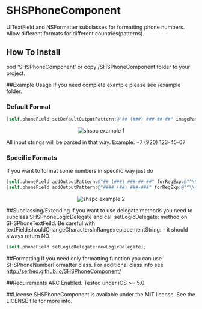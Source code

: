 SHSPhoneComponent
=================

UITextField and NSFormatter subclasses for formatting phone numbers. Allow different formats for different countries(patterns).

## How To Install
pod 'SHSPhoneComponent' or copy /SHSPhoneComponent folder to your project.

##Example Usage
If you need complete example please see /example folder.

### Default Format
``` objective-c
[self.phoneField setDefaultOutputPattern:@"## (###) ###-##-##" imagePath:nil];
```
<p align="center">
  <img src="http://serheo.github.io/SHSPhoneComponent/readme/r1.jpg" alt="shspc example 1"/>
</p>
All input strings will be parsed in that way. 
Example: +7 (920) 123-45-67

### Specific Formats
If you want to format some numbers in specific way just do
``` objective-c
[self.phoneField addOutputPattern:@"## (###) ###-##-##" forRegExp:@"^\\+7[0-689]\\d*$" imagePath:@"flagRU"];
[self.phoneField addOutputPattern:@"#### (##) ###-###" forRegExp:@"^\\+374\\d*$" imagePath:@"flagAM"];
```
<p align="center">
  <img src="http://serheo.github.io/SHSPhoneComponent/readme/r2.jpg" alt="shspc example 2"/>
</p>

##Subclassing/Extending
If you want to use delegate methods you need to subclass SHSPhoneLogicDelegate
 and call setLogicDelegate: method on SHSPhoneTextFeild.
Be careful with textField:shouldChangeCharactersInRange:replacementString: - it should always return NO.
``` objective-c
[self.phoneField setLogicDelegate:newLogicDelegate];
```

##Formatting
If you need only formatting function you can use SHSPhoneNumberFormatter class. 
For additional class info see http://serheo.github.io/SHSPhoneComponent/

##Requirements
ARC Enabled.
Tested under iOS >= 5.0.

##License
SHSPhoneComponent is available under the MIT license. See the LICENSE file for more info.

